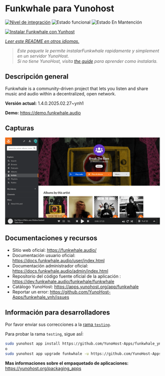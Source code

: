 <!--
Este archivo README esta generado automaticamente<https://github.com/YunoHost/apps/tree/master/tools/readme_generator>
No se debe editar a mano.
-->

# Funkwhale para Yunohost

[![Nivel de integración](https://apps.yunohost.org/badge/integration/funkwhale)](https://ci-apps.yunohost.org/ci/apps/funkwhale/)
![Estado funcional](https://apps.yunohost.org/badge/state/funkwhale)
![Estado En Mantención](https://apps.yunohost.org/badge/maintained/funkwhale)

[![Instalar Funkwhale con Yunhost](https://install-app.yunohost.org/install-with-yunohost.svg)](https://install-app.yunohost.org/?app=funkwhale)

*[Leer este README en otros idiomas.](./ALL_README.md)*

> *Este paquete le permite instalarFunkwhale rapidamente y simplement en un servidor YunoHost.*  
> *Si no tiene YunoHost, visita [the guide](https://yunohost.org/install) para aprender como instalarla.*

## Descripción general

Funkwhale is a community-driven project that lets you listen and share music and audio within a decentralized, open network. 

**Versión actual:** 1.4.0.2025.02.27~ynh1

**Demo:** <https://demo.funkwhale.audio>

## Capturas

![Captura de Funkwhale](./doc/screenshots/screenshot1.png)

## Documentaciones y recursos

- Sitio web oficial: <https://funkwhale.audio/>
- Documentación usuario oficial: <https://docs.funkwhale.audio/user/index.html>
- Documentación administrador oficial: <https://docs.funkwhale.audio/admin/index.html>
- Repositorio del código fuente oficial de la aplicación : <https://dev.funkwhale.audio/funkwhale/funkwhale>
- Catálogo YunoHost: <https://apps.yunohost.org/app/funkwhale>
- Reportar un error: <https://github.com/YunoHost-Apps/funkwhale_ynh/issues>

## Información para desarrolladores

Por favor enviar sus correcciones a la [rama `testing`](https://github.com/YunoHost-Apps/funkwhale_ynh/tree/testing).

Para probar la rama `testing`, sigue asÍ:

```bash
sudo yunohost app install https://github.com/YunoHost-Apps/funkwhale_ynh/tree/testing --debug
o
sudo yunohost app upgrade funkwhale -u https://github.com/YunoHost-Apps/funkwhale_ynh/tree/testing --debug
```

**Mas informaciones sobre el empaquetado de aplicaciones:** <https://yunohost.org/packaging_apps>
